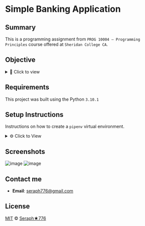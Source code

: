 # Simple Banking Application

## Summary

This is a programming assignment from `PROG 10004 – Programming Principles` course offered at `Sheridan College CA`.  


## Objective


<details>
<summary> 🎯 Click to view  </summary>


Using the Object-Oriented UML model provided, create an Object-Oriented program that creates a
simple banking application which allows the user to open an account, select an account to withdraw and
deposit money, check balance. The structure of the program:

![image](https://user-images.githubusercontent.com/72005563/203414340-c85e9f54-df78-4bcc-bfeb-a41c128f6170.png)




## Part I User Interaction

- ### Class Application
Define a method showMainMenu that loops to display the following options until the user
chooses to exit the application:

1. Open Account: allows the user to open a new account *To be implemented for Bonus
2. Select Account: this allows the user to enter the account number of the account they
want to work with. Upon searching the account successfully, the application will call the
method showAccountMenu to display the Account Menu as described next.
3. Exit: allows the user to exit the applicatio

Define a method showAccountMenu that loops to display the following options until the
user chooses to exit the Account Menu:

1. Check Balance: Display the balance of the selected account
2. Deposit: Prompt the user for an amount to deposit and perform the deposit using
the methods in account class.
3. Withdraw: Prompt the user for an amount to withdraw and perform the withdrawal
using the methods in the account class.
4. Exit Account: go back to Banking Main Menu
o Define and call the method run() to show the main menu to the end user

## Part II Business Logic

- ### Class Account
Represents a bank account. It is the base class for classes SavingsAccount and
ChequingAccount. Define the class as per the details provided in the class diagram

- ### SavingsAccount Subclass

Extends the class Account to represent the savings accounts. This
account requires the account holder(s) to maintain a minimum balance in the account. Override the
method withdraw of the base class to reject the transactions that would bring the current balance of
the account below the minimum balance. 

- ### ChequingAccount Subclass
Extends the class Account to represent the chequing accounts. This
account allows overdrafts, i.e., the account holder(s) can withdraw an amount that is more than
their current balance. Generally, there is a fee associated with overdrafts, but this application will
not keep a track of the fee for the sake of simplicity.
Override the method withdraw of the base class to reject transactions that cannot be completed
even after using the overdraft limit. This means if an account has an overdraft limit of 5000 CAD,
the account holder is allowed to withdraw up to 5000 CAD more than the money they have in the
account.


- ### Bank Class
Implements the business logic required for the banking. Keeps track of all the
accounts. Allows the user to open a new account or to search for an existing account. The class shall
define a List of Account objects. The list is to be populated with instances of SavingsAccount /
ChequingAccount
1.  Define a constructor that populates the account list with hardcoded of three
ChequingAccount instances and three SavingsAccount instances.
2. Define and implement the searchAccount() method that accepts an account number as
parameter. The method should find and return the account with matching account number
from the list of accounts. This method is to be used by Application to retrieve an account
using the account number entered by the user and perform transactions on the account.
3. Define a method openAccount

## Part III (10%) Error Handling. 

Using standard error checking (if-else) as well as exception handling (try-
except) to ensure the user input is valid both in terms of range and type of data entered. The application
should not crash at any point due to data input / processing. If recovery from the error(s) is not possible,
inform the user about the error and terminate the application. Examples:
• Negative values for withdrawal/deposit amounts should not be allowed.
• If conversion of the user input to a number of fails, the code should handle the exception.


</details>

## Requirements

This project was built using the Python `3.10.1`

## Setup Instructions

Instructions on how to create a `pipenv` virtual environment.


<details>
<summary>⚙️  Click to View </summary>

1. Download [zip file](https://github.com/seraph776/programming-principles-project/archive/refs/heads/main.zip) 
2. Extract zip files
3. Change directory into projectFolder:

```
$ cd projectFolder
```

4. Install from Pipfile:

```
$ pipenv install  
```

5. Run the application from within virtual environment:

```
$ pipenv run python app/main.py
```

</details>



## Screenshots


![image](https://user-images.githubusercontent.com/72005563/203416808-987dee3d-fcd2-4f0a-88b9-694778fdb16f.png)
![image](https://user-images.githubusercontent.com/72005563/203417243-2135f7ba-8668-49e1-a02c-ecdae1cd3f94.png)


## Contact me
- **Email**: [seraph776@gmail.com](mailto:seraph776@gmail.com)


## License

[MIT](https://github.com/seraph776/programming-principles-project/blob/main/LICENSE) © [Seraph★776](https://github.com/seraph776) 
